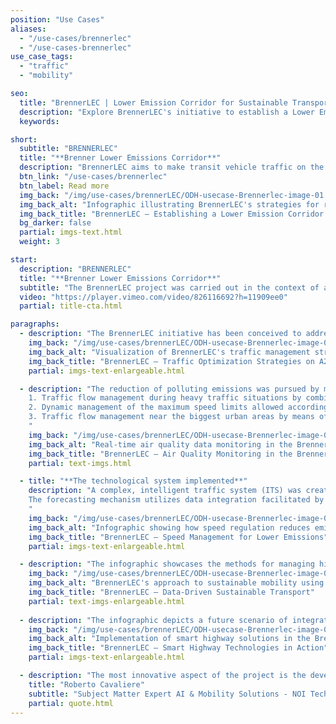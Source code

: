 ```yaml
---
position: "Use Cases"
aliases:
  - "/use-cases/brennerlec"
  - "/use-cases-brennerlec"
use_case_tags:
  - "traffic"
  - "mobility"

seo:
  title: "BrennerLEC | Lower Emission Corridor for Sustainable Transport"
  description: "Explore BrennerLEC's initiative to establish a Lower Emission Corridor along the A22 highway, aiming to reduce air pollution and enhance traffic flow in the Alps region."
  keywords:

short:
  subtitle: "BRENNERLEC"
  title: "**Brenner Lower Emissions Corridor**"
  description: "BrennerLEC aims to make transit vehicle traffic on the Brenner axis more respectful of the health of the resident population and more compatible with the characteristics of the area, in order to protect the special Alpine environment it passes through."
  btn_link: "/use-cases/brennerlec"
  btn_label: Read more
  img_back: "/img/use-cases/brennerLEC/ODH-usecase-Brennerlec-image-01.jpg"
  img_back_alt: "Infographic illustrating BrennerLEC's strategies for reducing emissions on the A22 highway using Open Data Hub data."
  img_back_title: "BrennerLEC – Establishing a Lower Emission Corridor on the A22 Highway"
  bg_darker: false
  partial: imgs-text.html
  weight: 3

start:
  description: "BRENNERLEC"
  title: "**Brenner Lower Emissions Corridor**"
  subtitle: "The BrennerLEC project was carried out in the context of a sensible area like the Alps with the objective of creating a holistic concept of “Lower Emission Corridor” (LEC) for the A22 highway. The project aimed to implement and validate a set of different dynamic policies that have the goal to provide a clear environmental benefit in terms of air quality, climate protection and noise abatement." 
  video: "https://player.vimeo.com/video/826116692?h=11909ee0"
  partial: title-cta.html

paragraphs:
  - description: "The BrennerLEC initiative has been conceived to address environmental concerns in the Alps region by establishing a 'Lower Emission Corridor' (LEC) along the Brenner highway. The project aims to significantly reduce air and climate pollution and minimize noise levels. It endeavors to strike a balance between environmental benefits, service quality, safety, and user acceptance. To achieve this, the initiative has planned extensive monitoring activities on different parameters, including air quality, noise, traffic data, and social impact of the measures."
    img_back: "/img/use-cases/brennerLEC/ODH-usecase-Brennerlec-image-02.jpg"
    img_back_alt: "Visualization of BrennerLEC's traffic management strategies on the A22 highway to reduce congestion and emissions."
    img_back_title: "BrennerLEC – Traffic Optimization Strategies on A22"
    partial: imgs-text-enlargeable.html

  - description: "The reduction of polluting emissions was pursued by means of the following strategies: <br><br>
    1. Traffic flow management during heavy traffic situations by combining dynamic speed limit reduction and dynamic lane activation strategies. <br>
    2. Dynamic management of the maximum speed limits allowed according to air quality.<br>
    3. Traffic flow management near the biggest urban areas by means of “intelligent” onroad information.<br>
    "
    img_back: "/img/use-cases/brennerLEC/ODH-usecase-Brennerlec-image-03.jpg"
    img_back_alt: "Real-time air quality data monitoring in the Brenner corridor as part of the BrennerLEC initiative."
    img_back_title: "BrennerLEC – Air Quality Monitoring in the Brenner Corridor"
    partial: text-imgs.html

  - title: "**The technological system implemented**"
    description: "A complex, intelligent traffic system (ITS) was created to let the traffic management centre (TMC) of the A22 dynamically activate the variable speed limits (VSLs).
    The forecasting mechanism utilizes data integration facilitated by the Open Data Hub, to gather all pertinent sensor measurements. Using a 'traffic state machine', the system ascertains real-time traffic conditions and proposes various variable speed limit (VSL) options based on congestion levels. To mitigate high NO2 levels, the system evaluates several factors, such as traffic-related emissions data, weather forecasts, atmospheric stability, and estimates of nitrogen oxide concentrations, to determine the appropriate VSL measures.
    "
    img_back: "/img/use-cases/brennerLEC/ODH-usecase-Brennerlec-image-04.jpg"
    img_back_alt: "Infographic showing how speed regulation reduces emissions on the A22 highway through BrennerLEC's initiative."
    img_back_title: "BrennerLEC – Speed Management for Lower Emissions"
    partial: imgs-text-enlargeable.html

  - description: "The infographic showcases the methods for managing highway traffic. With measurement systems installed alongside the highway, the A22 traffic management centre (Centro Assistenza Utenti CAU) can receive real-time updates about specific traffic incidents, such as heavy traffic causing congestion, and detect critical air quality situations, like surpassing reference NO2 concentration thresholds. Consequently, the centre can take prompt action by implementing new dynamic and pre-coded measures under the control room operators' supervision. In particular, dynamic speed limits can be applied on different road stretches to reduce traffic-generated emissions and enhance the stability of traffic flow. Additionally, the system can operate proactively to anticipate certain events and activate the measures in advance, thereby increasing the effectiveness of the implemented measures." 
    img_back: "/img/use-cases/brennerLEC/ODH-usecase-Brennerlec-image-05.jpg"
    img_back_alt: "BrennerLEC's approach to sustainable mobility using data analytics to enhance transportation efficiency."
    img_back_title: "BrennerLEC – Data-Driven Sustainable Transport"
    partial: text-imgs-enlargeable.html
    
  - description: "The infographic depicts a future scenario of integrated traffic management between the highway and cities, which is one of the project's objectives. In the event of a traffic incident within the urban area, such as an accident, the urban traffic management centre informs the A22 traffic management centre (Centro Assistenza Utenti CAU). The Open Data Hub facilitates the technological exchange of information by creating interfaces with local-level systems and disseminating relevant information to all concerned parties. Following established procedures (and assuming no other concurrent events on the highway), the highway operator can mitigate the negative externalities of the incident by activating appropriate messages on variable message signs (and all other traveller information services), such as advising drivers leaving the highway and entering the city to use an alternative route to reach their intended destination." 
    img_back: "/img/use-cases/brennerLEC/ODH-usecase-Brennerlec-image-06.jpg"
    img_back_alt: "Implementation of smart highway solutions in the BrennerLEC project for improved transport sustainability."
    img_back_title: "BrennerLEC – Smart Highway Technologies in Action"
    partial: imgs-text-enlargeable.html

  - description: "The most innovative aspect of the project is the development of a forecasting model of weather, environmental and traffic conditions that will form the basis of a proactive decision support system for the optimal management of vehicle flows and the reduction of environmental impacts in a particularly sensitive area such as the Alpine valleys."
    title: "Roberto Cavaliere"
    subtitle: "Subject Matter Expert AI & Mobility Solutions - NOI Techpark"
    partial: quote.html
---
```

